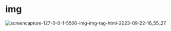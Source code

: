 # img
![screencapture-127-0-0-1-5500-img-img-tag-html-2023-09-22-16_55_27](https://github.com/savan-patel-33/img/assets/144118183/f46f659c-ed98-405b-a199-53747b349139)

